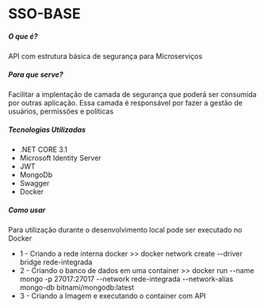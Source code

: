 <h1>SSO-BASE</h1>
<h5>O que é?</h5>
<p>API com estrutura básica de segurança para Microserviços</p>
<h5>Para que serve?</h5>
<p>Facilitar a implentação de camada de segurança que poderá ser consumida por outras aplicação. Essa camada é responsável por fazer a gestão de usuários, permissões e políticas</p>
<h5>Tecnologias Utilizadas</h5>
<ul>
  <li>.NET CORE 3.1</li>
  <li>Microsoft Identity Server</li>
  <li>JWT</li>
  <li>MongoDb</li>
  <li>Swagger</li>
  <li>Docker</li>
</ul>
<h5>Como usar</h5>
<p>Para utilização durante o desenvolvimento local pode ser executado no Docker</p>
<ul>
  <li>1 - Criando a rede interna docker >> docker network create --driver bridge rede-integrada</li>
  <li>2 - Criando o banco de dados em uma container >> docker run --name mongo -p 27017:27017 --network rede-integrada --network-alias mongo-db   bitnami/mongodb:latest 
</li>
  <li>3 - Criando a Imagem e executando o container com API</li>
</ul>
